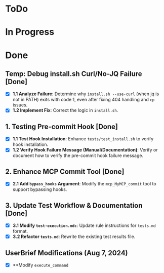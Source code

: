 # ToDo


# In Progress


# Done

## Temp: Debug install.sh Curl/No-JQ Failure [Done]
- [x] **1.1 Analyze Failure**: Determine why `install.sh --use-curl` (when jq is not in PATH) exits with code 1, even after fixing 404 handling and `cp` issues.
- [x] **1.2 Implement Fix**: Correct the logic in `install.sh`.

## 1. Testing Pre-commit Hook [Done]
- [x] **1.1 Test Hook Installation**: Enhance `tests/test_install.sh` to verify hook installation.
- [x] **1.2 Verify Hook Failure Message (Manual/Documentation)**: Verify or document how to verify the pre-commit hook failure message.

## 2. Enhance MCP Commit Tool [Done]
- [x] **2.1 Add `bypass_hooks` Argument**: Modify the `mcp_MyMCP_commit` tool to support bypassing hooks.

## 3. Update Test Workflow & Documentation [Done]
- [x] **3.1 Modify `test-execution.mdc`**: Update rule instructions for `tests.md` format.
- [x] **3.2 Refactor `tests.md`**: Rewrite the existing test results file.

## UserBrief Modifications (Aug 7, 2024)
- [x] **Modify `execute_command`